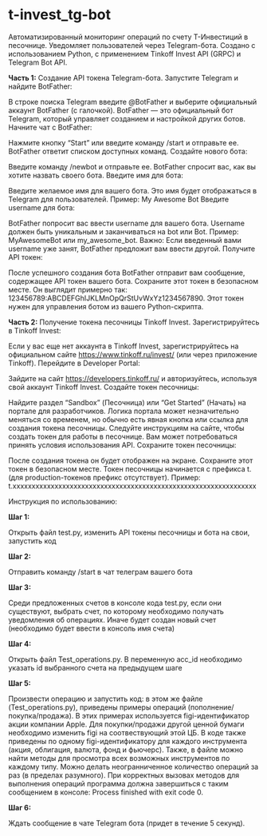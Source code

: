 # t-invest_tg-bot
Автоматизированный мониторинг операций по счету Т-Инвестиций в песочнице. Уведомляет пользователей через Telegram-бота. Создано с использованием Python, с применением Tinkoff Invest API (GRPC) и Telegram Bot API.

<b>Часть 1:</b> Создание API токена Telegram-бота.
Запустите Telegram и найдите BotFather:

В строке поиска Telegram введите @BotFather и выберите официальный аккаунт BotFather (с галочкой). BotFather — это официальный бот Telegram, который управляет созданием и настройкой других ботов.
Начните чат с BotFather:

Нажмите кнопку “Start” или введите команду /start и отправьте ее. BotFather ответит списком доступных команд.
Создайте нового бота:

Введите команду /newbot и отправьте ее. BotFather спросит вас, как вы хотите назвать своего бота.
Введите имя для бота:

Введите желаемое имя для вашего бота. Это имя будет отображаться в Telegram для пользователей. Пример: My Awesome Bot
Введите username для бота:

BotFather попросит вас ввести username для вашего бота. Username должен быть уникальным и заканчиваться на bot или Bot. Пример: MyAwesomeBot или my_awesome_bot.
Важно: Если введенный вами username уже занят, BotFather предложит вам ввести другой.
Получите API токен:

После успешного создания бота BotFather отправит вам сообщение, содержащее API токен вашего бота. Сохраните этот токен в безопасном месте. Он выглядит примерно так: 123456789:ABCDEFGhIJKLMnOpQrStUvWxYz1234567890.
Этот токен нужен для управления ботом из вашего Python-скрипта.

<b>Часть 2:</b> Получение токена песочницы Tinkoff Invest.
Зарегистрируйтесь в Tinkoff Invest:

Если у вас еще нет аккаунта в Tinkoff Invest, зарегистрируйтесь на официальном сайте https://www.tinkoff.ru/invest/ (или через приложение Tinkoff).
Перейдите в Developer Portal:

Зайдите на сайт https://developers.tinkoff.ru/ и авторизуйтесь, используя свой аккаунт Tinkoff Invest.
Создайте токен песочницы:

Найдите раздел “Sandbox” (Песочница) или “Get Started” (Начать) на портале для разработчиков. Логика портала может незначительно меняться со временем, но обычно есть явная кнопка или ссылка для создания токена песочницы.
Следуйте инструкциям на сайте, чтобы создать токен для работы в песочнице. Вам может потребоваться принять условия использования API.
Сохраните токен песочницы:

После создания токена он будет отображен на экране. Сохраните этот токен в безопасном месте. Токен песочницы начинается с префикса t. (для production-токенов префикс отсутствует).
Пример: t.xxxxxxxxxxxxxxxxxxxxxxxxxxxxxxxxxxxxxxxxxxxxxxxxxxxxxxxxxxxxxxxx

Инструкция по использованию:

<b>Шаг 1:</b>

Открыть файл test.py, изменить API токены песочницы и бота на свои, запустить код

<b>Шаг 2:</b>

Отправить команду /start в чат телеграм вашего бота

<b>Шаг 3:</b>

Среди предложенных счетов в консоле кода test.py, если они существуют, выбрать счет, по которому необходимо получать уведомления об операциях. Иначе будет создан новый счет (необходимо будет ввести в консоль имя счета)

<b>Шаг 4:</b>

Открыть файл Test_operations.py. В переменную acc_id необходимо указать id выбранного счета на предыдущем шаге

<b>Шаг 5:</b>

Произвести операцию и запустить код: в этом же файле (Test_operations.py), приведены примеры операций (пополнение/покупка/продажа). В этих примерах используется figi-идентификатор акции компании Apple. Для покупки/продажи другой ценной бумаги необходимо изменить figi на соотвествующий этой ЦБ. В коде также приведены по одному figi-идентификатору для каждого инструмента (акция, облигация, валюта, фонд и фьючерс). Также, в файле можно найти методы для просмотра всех возможных инструментов по каждому типу. Можно делать неогранниченное количество операций за раз (в пределах разумного). При корректных вызовах методов для выполнения операций программа должна завершиться с таким сообщением в консоле: Process finished with exit code 0.

<b>Шаг 6:</b>

Ждать сообщение в чате Telegram бота (придет в течение 5 секунд).


